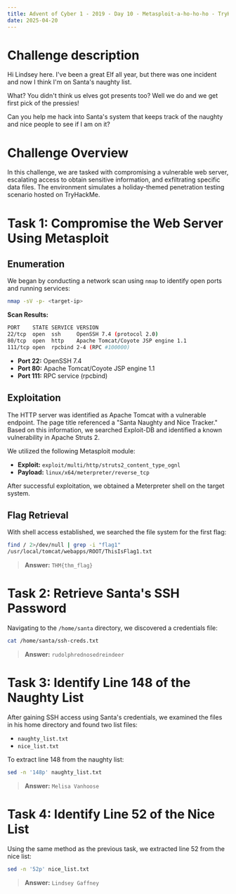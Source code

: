 ```yaml
---
title: Advent of Cyber 1 - 2019 - Day 10 - Metasploit-a-ho-ho-ho - TryHackMe
date: 2025-04-20
---
```


<script setup>
    import RoomCard from "../../../../.vitepress/components/thm/RoomCard.vue";
</script>

<RoomCard
    roomName="Metasploit-a-ho-ho-ho"
    roomIcon="/ctf/tryhackme/advent-of-cyber-1-2019/day-10-metasploit-a-ho-ho-ho/icon-room.png"
    roomLink="https://tryhackme.com/room/25daysofchristmas"
    roomLevel="EASY"
    roomTechnology="Linux"
/>

# Challenge description

Hi Lindsey here. I've been a great Elf all year, but there was one incident and now I think I'm on Santa's naughty list.

What? You didn't think us elves got presents too? Well we do and we get first pick of the pressies!

Can you help me hack into Santa's system that keeps track of the naughty and nice people to see if I am on it?

# Challenge Overview

In this challenge, we are tasked with compromising a vulnerable web server, escalating access to obtain sensitive information, and exfiltrating specific data files. The environment simulates a holiday-themed penetration testing scenario hosted on TryHackMe.

# Task 1: Compromise the Web Server Using Metasploit

## Enumeration

We began by conducting a network scan using `nmap` to identify open ports and running services:

```bash
nmap -sV -p- <target-ip>
```

**Scan Results:**

```bash
PORT    STATE SERVICE VERSION
22/tcp  open  ssh     OpenSSH 7.4 (protocol 2.0)
80/tcp  open  http    Apache Tomcat/Coyote JSP engine 1.1
111/tcp open  rpcbind 2-4 (RPC #100000)
```

- **Port 22:** OpenSSH 7.4
- **Port 80:** Apache Tomcat/Coyote JSP engine 1.1
- **Port 111:** RPC service (rpcbind)

## Exploitation

The HTTP server was identified as Apache Tomcat with a vulnerable endpoint. The page title referenced a "Santa Naughty and Nice Tracker." Based on this information, we searched Exploit-DB and identified a known vulnerability in Apache Struts 2.

We utilized the following Metasploit module:

- **Exploit:** `exploit/multi/http/struts2_content_type_ognl`
- **Payload:** `linux/x64/meterpreter/reverse_tcp`

After successful exploitation, we obtained a Meterpreter shell on the target system.

## Flag Retrieval

With shell access established, we searched the file system for the first flag:

```bash
find / 2>/dev/null | grep -i "flag1"
/usr/local/tomcat/webapps/ROOT/ThisIsFlag1.txt
```

> **Answer:** `THM{thm_flag}`

# Task 2: Retrieve Santa's SSH Password

Navigating to the `/home/santa` directory, we discovered a credentials file:

```bash
cat /home/santa/ssh-creds.txt
```

> **Answer:** `rudolphrednosedreindeer`

# Task 3: Identify Line 148 of the Naughty List  

After gaining SSH access using Santa's credentials, we examined the files in his home directory and found two list files:

- `naughty_list.txt`
- `nice_list.txt`

To extract line 148 from the naughty list:

```bash
sed -n '148p' naughty_list.txt
```

> **Answer:** `Melisa Vanhoose`

# Task 4: Identify Line 52 of the Nice List  

Using the same method as the previous task, we extracted line 52 from the nice list:

```bash
sed -n '52p' nice_list.txt
```

> **Answer:** `Lindsey Gaffney`

